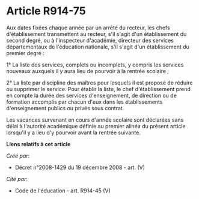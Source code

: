 # Article R914-75

Aux dates fixées chaque année par un arrêté du recteur, les chefs  d'établissement transmettent au recteur, s'il s'agit d'un
établissement du  second degré, ou à l'inspecteur d'académie, directeur des services  départementaux de l'éducation
nationale, s'il s'agit d'un établissement du  premier degré :

1° La liste des services, complets ou  incomplets, y compris les services nouveaux auxquels il y aura lieu de pourvoir  à la
rentrée scolaire ;

2° La liste par  discipline des maîtres pour lesquels il est proposé de réduire ou supprimer le service. Pour établir la
liste, le chef  d'établissement prend en compte la durée des services d'enseignement, de  direction ou de formation accomplis
par chacun d'eux dans les établissements  d'enseignement publics ou privés sous contrat.

Les vacances  survenant en cours d'année scolaire sont déclarées sans délai à l'autorité  académique définie au premier
alinéa du présent article lorsqu'il y a lieu d'y  pourvoir avant la rentrée suivante.

**Liens relatifs à cet article**

_Créé par_:

  - Décret n°2008-1429 du 19 décembre 2008 - art. (V)

_Cité par_:

  - Code de l'éducation - art. R914-45 (V)

